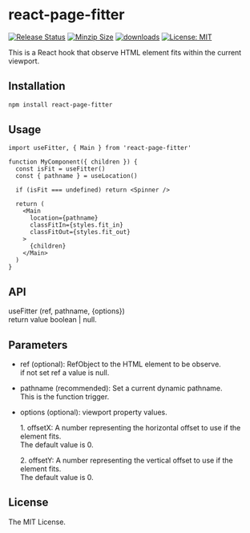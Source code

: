 # react-page-fitter

[![Release Status](https://img.shields.io/github/release/su-pull/react-page-fitter.svg)](https://github.com/su-pull/react-page-fitter/releases/latest)
[![Minzip Size](https://img.shields.io/bundlephobia/minzip/react-page-fitter)](https://bundlephobia.com/package/react-page-fitter)
[![downloads](https://img.shields.io/npm/dt/react-page-fitter?color=blue)](https://npm-stat.com/charts.html?package=react-page-fitter)
[![License: MIT](https://img.shields.io/badge/License-MIT-blue.svg)](https://opensource.org/licenses/MIT)

This is a React hook that observe HTML element fits within the current viewport.

## Installation

```sh
npm install react-page-fitter
```

## Usage

```tsx
import useFitter, { Main } from 'react-page-fitter'

function MyComponent({ children }) {
  const isFit = useFitter()
  const { pathname } = useLocation()

  if (isFit === undefined) return <Spinner />

  return (
    <Main
      location={pathname}
      classFitIn={styles.fit_in}
      classFitOut={styles.fit_out}
    >
      {children}
    </Main>
  )
}
```

## API

useFitter (ref, pathname, {options})  
return value boolean | null.

## Parameters

- ref (optional): RefObject to the HTML element to be observe.  
  if not set ref a value is null.

- pathname (recommended): Set a current dynamic pathname.  
  This is the function trigger.

- options (optional): viewport property values.

  1\. offsetX: A number representing the horizontal offset to use if the element fits.  
  The default value is 0.

  2\. offsetY: A number representing the vertical offset to use if the element fits.  
  The default value is 0.

## License

The MIT License.
